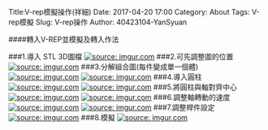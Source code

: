 Title:V-rep模擬操作(祥細)
Date: 2017-04-20 17:00
Category: About
Tags:  V-rep模擬
Slug: V-rep操作
Author: 40423104-YanSyuan



####轉入V-REP並模擬及轉入作法


<!-- PELICAN_END_SUMMARY -->
###1.導入 STL 3D圖檔
<a href="http://imgur.com/byoORo7"><img src="http://i.imgur.com/byoORo7.png" title="source: imgur.com" /></a>
###2.可先調整圖的位置
<a href="http://imgur.com/VW5pBOR"><img src="http://i.imgur.com/VW5pBOR.png" title="source: imgur.com" /></a>
###3.分解組合圖(每件變成單一個體)
<a href="http://imgur.com/12OHaFy"><img src="http://i.imgur.com/12OHaFy.png" title="source: imgur.com" /></a>
<a href="http://imgur.com/Edd28T2"><img src="http://i.imgur.com/Edd28T2.png" title="source: imgur.com" /></a>
###4.導入圓柱
<a href="http://imgur.com/KJMFJQ7"><img src="http://i.imgur.com/KJMFJQ7.png" title="source: imgur.com" /></a>
<a href="http://imgur.com/cXaH1ZH"><img src="http://i.imgur.com/cXaH1ZH.png" title="source: imgur.com" /></a>
###5.將圓柱與軸對齊中心
<a href="http://imgur.com/WGANwBU"><img src="http://i.imgur.com/WGANwBU.png" title="source: imgur.com" /></a>
<a href="http://imgur.com/VmMz0Vo"><img src="http://i.imgur.com/VmMz0Vo.png" title="source: imgur.com" /></a>
###6.調整軸轉動的速度
<a href="http://imgur.com/HGMpJmb"><img src="http://i.imgur.com/HGMpJmb.png" title="source: imgur.com" /></a>
<a href="http://imgur.com/LbXtSgu"><img src="http://i.imgur.com/LbXtSgu.png" title="source: imgur.com" /></a>
###7.調整桿件設定
<a href="http://imgur.com/VmMz0Vo"><img src="http://i.imgur.com/VmMz0Vo.png" title="source: imgur.com" /></a>
###8.模擬
<a href="http://imgur.com/SAORFYj"><img src="http://i.imgur.com/SAORFYj.png" title="source: imgur.com" /></a>
